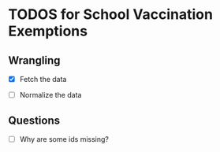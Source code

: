 TODOS for School Vaccination Exemptions
==============================


## Wrangling

- [x] Fetch the data
- [ ] Normalize the data


## Questions

- [ ] Why are some ids missing?
